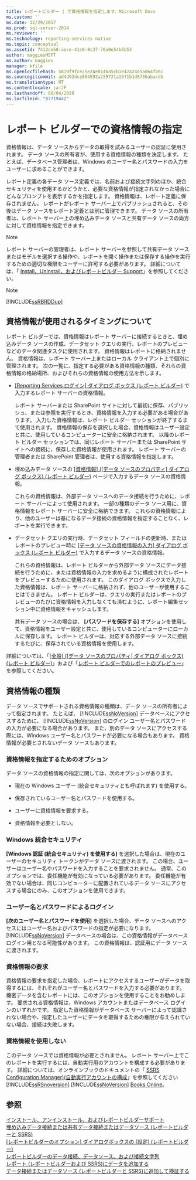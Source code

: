 ```yaml
---
title: レポートビルダー | で資格情報を指定します。Microsoft Docs
ms.custom: ''
ms.date: 12/29/2017
ms.prod: sql-server-2014
ms.reviewer: ''
ms.technology: reporting-services-native
ms.topic: conceptual
ms.assetid: 7412ce68-aece-41c0-8c37-76a0e54b6b53
author: maggiesMSFT
ms.author: maggies
manager: kfile
ms.openlocfilehash: 5819f9fce25e24e0146a5cb1e42a24d5a064fb6c
ms.sourcegitcommit: ad4d92dce894592a259721a1571b1d8736abacdb
ms.translationtype: MT
ms.contentlocale: ja-JP
ms.lasthandoff: 08/04/2020
ms.locfileid: "87719442"
---
```

# <a name="specify-credentials-in-report-builder"></a>レポート ビルダーでの資格情報の指定
  資格情報は、データ ソースからデータの取得を試みるユーザーの認証に使用されます。 データ ソースの所有者が、使用する資格情報の種類を決定します。 たとえば、データベース管理者は、Windows のユーザー名とパスワードの入力をユーザーに求めることができます。  
  
 レポート定義の各データ ソース定義では、名前および接続文字列のほか、統合セキュリティを使用するかどうかと、必要な資格情報が指定されなかった場合にどんなプロンプトを表示するかを指定します。 資格情報は、レポート定義に保存されません。 レポートがレポート サーバー上でパブリッシュされると、その後はデータ ソースをレポート定義とは別に管理できます。 データ ソースの所有者は、レポート サーバー上の埋め込みデータ ソースと共有データ ソースの両方に対して資格情報を指定できます。  
  
> [!NOTE]  
>  レポート サーバーの管理者は、レポート サーバーを参照して共有データ ソースまたはモデルを選択する操作や、レポートを開く操作または保存する操作を実行するための適切な権限をユーザーに許可する必要があります。 詳細については、「 [Install、Uninstall、およびレポートビルダー Support](../../2014/reporting-services/install-uninstall-and-report-builder-support.md)」を参照してください。  
  
> [!NOTE]  
>  [!INCLUDE[ssRBRDDup](../includes/ssrbrddup-md.md)]  
  
## <a name="understanding-when-credentials-are-used"></a>資格情報が使用されるタイミングについて  
 レポート ビルダーでは、資格情報はレポート サーバーに接続するときと、埋め込みデータ ソースの作成、データセット クエリの実行、レポートのプレビューなどのデータ関連タスクに使用されます。 資格情報はレポートに格納されません。 資格情報は、レポート サーバー上またはローカル クライアント上で個別に管理されます。 次の一覧に、指定する必要がある資格情報の種類、それらの資格情報の格納場所、およびそれらの資格情報の使用方法を示します。  
  
-   [[Reporting Services ログイン] ダイアログ ボックス &#40;レポート ビルダー&#41;](report-builder/reporting-services-login-dialog-box-report-builder.md) で入力するレポート サーバーの資格情報。  
  
     レポート サーバーまたは SharePoint サイトに対して最初に保存、パブリッシュ、または参照を実行するとき、資格情報を入力する必要がある場合があります。 入力した資格情報は、レポート ビルダー セッションが終了するまで使用されます。 資格情報の保存を選択した場合、資格情報はユーザー設定と共に、使用しているコンピューターに安全に格納されます。 以降のレポート ビルダー セッションでは、同じレポート サーバーまたは SharePoint サイトへの接続に、保存した資格情報が使用されます。 レポート サーバーの管理者または SharePoint 管理者は、使用する資格情報を指定します。  
  
-   埋め込みデータ ソースの [[資格情報] &#40;[データ ソースのプロパティ] ダイアログ ボックス&#41; &#40;レポート ビルダー&#41;](../../2014/reporting-services/data-source-properties-dialog-box-credentials-report-builder.md) ページで入力するデータ ソースの資格情報。  
  
     これらの資格情報は、外部データ ソースへのデータ接続を行うために、レポート サーバーによって使用されます。 一部の種類のデータ ソース用に、資格情報をレポート サーバーに安全に格納できます。 これらの資格情報により、他のユーザーは基になるデータ接続の資格情報を指定することなく、レポートを実行できます。  
  
-   データセット クエリの実行時、データセット フィールドの更新時、またはレポートのプレビュー時に [[データ ソースの資格情報の入力] ダイアログ ボックス &#40;レポート ビルダー&#41;](report-data/enter-data-source-credentials-dialog-box-report-builder.md) で入力するデータ ソースの資格情報。  
  
     これらの資格情報は、レポート ビルダーから外部データ ソースにデータ接続を行うために、または資格情報の入力を求めるように構成されたレポートをプレビューするために使用されます。 このダイアログ ボックスで入力した資格情報は、レポート サーバーに格納されず、他のユーザーが使用することはできません。 レポート ビルダーは、クエリの実行またはレポートのプレビューのたびに資格情報を入力しなくても済むように、レポート編集セッション中に資格情報をキャッシュします。  
  
     共有データ ソースの場合は、 **[パスワードを保存する]** オプションを使用して、資格情報をユーザー設定と共に、使用しているコンピューターにローカルに保存します。 レポート ビルダーは、対応する外部データ ソースに接続するたびに、保存されている資格情報を使用します。  
  
 詳細については、「[[全般] &#40;[データ ソースのプロパティ] ダイアログ ボックス&#41; &#40;レポート ビルダー&#41;](../../2014/reporting-services/data-source-properties-dialog-box-general-report-builder.md)」および「[レポート ビルダーでのレポートのプレビュー](report-builder/previewing-reports-in-report-builder.md)」を参照してください。  
  
## <a name="types-of-credentials"></a>資格情報の種類  
 データ ソースでサポートされる資格情報の種類は、データ ソースの所有者によって指定されます。 たとえば、 [!INCLUDE[ssNoVersion](../includes/ssnoversion-md.md)] データベースにアクセスするために、 [!INCLUDE[ssNoVersion](../includes/ssnoversion-md.md)] のログイン ユーザー名とパスワードの入力が必要になる場合があります。 また、別のデータ ソースにアクセスする際には、Windows ユーザー名とパスワードが必要になる場合もあります。 資格情報が必要とされないデータ ソースもあります。  
  
### <a name="options-for-specifying-credentials"></a>資格情報を指定するためのオプション  
 データ ソースの資格情報の指定に関しては、次のオプションがあります。  
  
-   現在の Windows ユーザー (統合セキュリティとも呼ばれます) を使用する。  
  
-   保存されているユーザー名とパスワードを使用する。  
  
-   ユーザーに資格情報を要求する。  
  
-   資格情報を必要としない。  
  
### <a name="windows-integrated-security"></a>Windows 統合セキュリティ  
 **[Windows 認証 (統合セキュリティ) を使用する]** を選択した場合は、現在のユーザーのセキュリティ トークンがデータ ソースに渡されます。 この場合、ユーザーはユーザー名やパスワードを入力することを要求されません。 通常、このオプションでは、委任機能が有効になっている必要があります。 委任機能が有効でない場合は、同じコンピューターに配置されているデータ ソースにアクセスする場合にのみ、このオプションを使用できます。  
  
### <a name="user-name-and-password-login"></a>ユーザー名とパスワードによるログイン  
 **[次のユーザー名とパスワードを使用]** を選択した場合、データ ソースへのアクセスにはユーザー名およびパスワードの指定が必要になります。 [!INCLUDE[ssNoVersion](../includes/ssnoversion-md.md)] データベースの場合は、この資格情報がデータベース ログイン用となる可能性があります。 この資格情報は、認証用にデータ ソースに渡されます。  
  
### <a name="prompted-credentials"></a>資格情報の要求  
 資格情報の要求を指定した場合、レポートにアクセスするユーザーがデータを取得するには、それぞれがユーザー名とパスワードを入力する必要があります。 機密データを含むレポートには、このオプションを使用することをお勧めします。 要求される資格情報は、Windows アカウントまたはデータベース ログインのいずれかです。 指定した資格情報がデータベース サーバーによって認識されない場合や、指定したユーザーにデータを取得するための権限が与えられていない場合、接続は失敗します。  
  
### <a name="no-credentials"></a>資格情報を使用しない  
 このデータ ソースでは資格情報が必要とされません。 レポート サーバー上でこのレポートを実行するには、自動実行用のアカウントを構成する必要があります。 詳細については、オンラインブックのドキュメントの「 [SSRS Configuration Manager&#41;&#40;自動実行アカウントの構成](install-windows/configure-the-unattended-execution-account-ssrs-configuration-manager.md)」を参照してください [!INCLUDE[ssRSnoversion](../includes/ssrsnoversion-md.md)] [!INCLUDE[ssNoVersion](../includes/ssnoversion-md.md)] [Books Online](https://go.microsoft.com/fwlink/?linkid=121312)。  
  
## <a name="see-also"></a>参照  
 [インストール、アンインストール、およびレポートビルダーサポート](../../2014/reporting-services/install-uninstall-and-report-builder-support.md)   
 [埋め込みデータ接続または共有データ接続またはデータソース &#40;レポートビルダーと SSRS&#41;](../../2014/reporting-services/embedded-and-shared-data-connections-or-data-sources-report-builder-and-ssrs.md)   
 [[レポートビルダーのオプション] ダイアログボックスの [設定] &#40;レポートビルダー&#41;](report-builder/set-default-options-for-report-builder.md)   
 [レポートビルダーのデータ接続、データソース、および接続文字列](../../2014/reporting-services/data-connections-data-sources-and-connection-strings-in-report-builder.md)   
 [レポート &#40;レポートビルダーおよび SSRS&#41;にデータを追加する](report-data/report-datasets-ssrs.md)   
 [データ接続またはデータソース &#40;レポートビルダーと SSRS&#41;に追加して検証する](report-data/add-and-verify-a-data-connection-report-builder-and-ssrs.md)  
  
  
